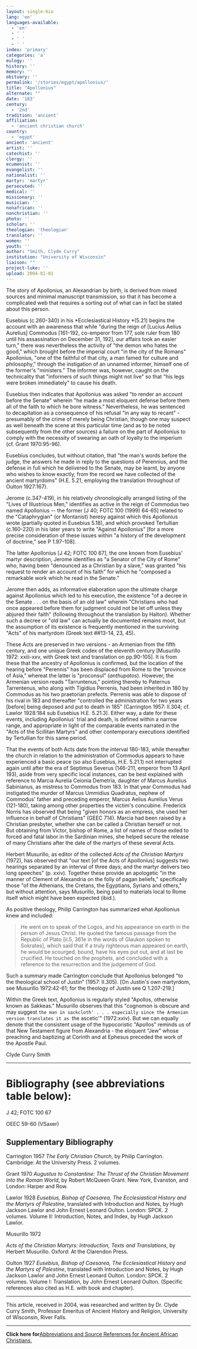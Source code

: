 ```yaml
---
layout: single-bio
lang: 'en'
languages-available:
  - 'en'
  - ' '
  - ' '
  - ' '
index: 'primary'
categories: 'a'
eulogy: ''
history: ''
memory: ''
obituary: ''
permalink: '/stories/egypt/apollonius/'
title: "Apollonius"
alternate: ""
date: '183'
century:
  - '2nd'
tradition: 'ancient'
affiliation:
  - 'ancient christian church'
country:
  - 'egypt'
ancient: 'ancient'
artist: ''
catechist: ''
clergy: ''
ecumenist: ''
evangelist: ''
nationalist: ''
martyr: 'martyr'
persecuted: ''
medical: ''
missionary: ''
musician: ''
nonafrican: ''
nonchristian: ''
photo: ''
scholar: ''
theologian: 'theologian'
translator: ''
women: ''
youth: ''
author: "Smith, Clyde Curry"
institution: "University of Wisconsin"
liaison: ""
project-luke: ''
upload: 2004-01-01
---
```




The story of Apollonius, an Alexandrian by birth, is derived from mixed sources and minimal manuscript transmission, so that it has become a complicated web that requires a sorting out of what can in fact be stated about this person.

Eusebius (c.260-340) in his *Ecclesiastical History *(5.21) begins the account with an awareness that while "during the reign of [Lucius Aelius Aurelius] Commodus [161-192, co-emperor from 177, sole ruler from 180 until his assassination on December 31, 192], our affairs took an easier turn," there was nevertheless the activity of "the demon who hates the good," which brought before the imperial court "in the city of the Romans" Apollonius, "one of the faithful of that city, a man famed for culture and philosophy," through the instigation of an unnamed informer, himself one of the former's "ministers."  The informer was, however, caught on the technicality that "informers of such things might not live" so that "his legs were broken immediately" to cause his death.

Eusebius then indicates that Apollonius was asked "to render an account before the Senate" wherein "he made a most eloquent defense before them all of the faith to which he bore witness."  Nevertheless, he was sentenced to decapitation as a consequence of his refusal "in any way to recant" - presumably of the crime of merely being Christian, though one may suspect as well beneath the scene at this particular time (and as to be noted subsequently from the other sources) a failure on the part of Apollonius to comply with the necessity of swearing an oath of loyalty to the imperium (cf. Grant 1970:95-96).

Eusebius concludes, but without citation, that "the man's words before the judge, the answers he made in reply to the questions of Perennius, and the defense in full which he delivered to the Senate, may be learnt, by anyone who wishes to know exactly, from the record we have collected of the ancient martyrdoms" (H.E. 5.21, employing the translation throughout of Oulton 1927:167).

Jerome (c.347-419), in his relatively chronologically arranged listing of the "Lives of Illustrious Men," identifies as active in the reign of Commodus two named Apollonius -- the former [J 40; FOTC 100 (1999) 64-65] related to the "Cataphrygian" (or Montanist) heresy against which this Apollonius wrote (partially quoted in Eusebius 5.18), and which provoked Tertullian (c.160-220) in his later years to write "Against Apollonius" [for a more precise consideration of these issues within "a history of the development of doctrine," see P 1.97-108].

The latter Apollonius [J 42; FOTC 100 67], the one known from Eusebius' martyr description, Jerome identifies as "a Senator of the City of Rome" who, having been "denounced as a Christian by a slave," was granted "his request to render an account of his faith" for which he "composed a remarkable work which he read in the Senate."

Jerome then adds, as informative elaboration upon the ultimate charge against Apollonius which led to his execution, the existence "of a decree in the Senate . . . on the basis of an old law" wherein "Christians who had once appeared before them for judgment could not be let off unless they abjured their faith" (following throughout the translation by Halton).  Whether such a decree or "old law" can actually be documented remains moot, but the assumption of its existence is frequently mentioned in the surviving "Acts" of his martyrdom (Greek text ##13-14, 23, 45).

These Acts are preserved in two versions - an Armenian from the fifth century, and one unique Greek codex of the eleventh century [Musurillo 1972: xxiii-xxv, with Greek text and translation on pp.90-105].  It is from these that the ancestry of Apollonius is confirmed, but the location of the hearing before "Perennis" has been displaced from Rome to the "province of Asia," whereat the latter is "proconsul" (*anthupatos*).  However, the Armenian version reads "Tarruntenus," pointing thereby to Paternus Tarrentenus, who along with Tigidius Perrenis, had been inherited in 180 by Commodus as his two praetorian prefects.  Perrenis was able to dispose of his rival in 183 and thereafter "controlled the administration for two years [before] being deposed and put to death in 185" (Carrington 1957: II.304; cf. Lawlor 1928:184 sub Eusebius H.E. 5.21.3).  Either way, a date for these events, including Apollonius' trial and death, is defined within a narrow range, and appropriate in light of the comparable events narrated in the "Acts of the Scillitan Martyrs" and other contemporary executions identified by Tertullian for this same period.

That the events of both Acts date from the interval 180-183, while thereafter the church in relation to the administration of Commodus appears to have experienced a basic peace (so also Eusebius, H.E. 5.21.1) not interrupted again until after the era of Septimus Severus (146-211, emperor from 13 April 193), aside from very specific local instances, can be best explained with reference to Marcia Aurelia Ceionia Demetria, daughter of Marcus Aurelius Sabinianus, as mistress to Commodus from 183.  In that year Commodus had instigated the murder of Marcus Ummidius Quadratus, nephew of Commodus' father and preceding emperor, Marcus Aelius Aurelius Verus (121-180), taking among other properties the victim's concubine.  Frederick Norris has observed that being "given honors as an empress, she used her influence in behalf of Christians" (GEEC 714).  Marcia had been raised by a Christian presbyter, whether she can be called a Christian herself or not.  But obtaining from Victor, bishop of Rome, a list of names of those exiled to forced and fatal labor in the Sardinian mines, she helped secure the release of many Christians after the date of the martyrs of these several Acts.

Herbert Musurillo, as editor of the collected *Acts of the Christian Martyrs* (1972), has observed that "our text [of the Acts of Apollonius] suggests two hearings separated by an interval of three days; and the martyr delivers two long speeches" (p. xxiv).  Together these provide an apologetic "in the manner of Clement of Alexandria on the folly of pagan beliefs," specifically those "of the Athenians, the Cretans, the Egyptians, Syrians and others," but without attention, says Musurillo, being paid to materials local to Rome itself which might have been expected (ibid.).

As positive theology, Philip Carrington has summarized what Apollonius knew and included:

> He went on to speak of the Logos, and his appearance on earth in the person of Jesus Christ.  He quoted the famous passage from the Republic of Plato [ii.5, 361e in the words of Glaukon spoken to Sokrates], which said that if a truly righteous man appeared on earth, he would be scourged, bound, have his eyes put out, and at last be crucified.  He touched on the prophets, and concluded with a reference to the resurrection and the judgement of God.

Such a summary made Carrington conclude that Apollonius belonged "to the theological school of Justin" (1957: II.305).  [On Justin's own martyrdom, see Musurillo 1972:42-61; for the theology of Justin see Q 1.207-219.]

Within the Greek text, Apollonius is regularly styled "Apollos, otherwise known as Sakkeas."  Musurillo observes that this "cognomon is obscure and may suggest `the man in sackcloth' . . . especially since the Armenian version translates it as `the ascetic'" (1972:xxiv).  But we can equally denote that the consistent usage of the hypocoristic "Apollos" reminds us of that New Testament figure from Alexandria - the eloquent "Jew" whose preaching and baptizing at Corinth and at Ephesus preceded the work of the Apostle Paul.

Clyde Curry Smith

---

# Bibliography (see abbreviations table below):

J 42; FOTC 100 67

OEEC 59-60 (VSaxer)

## Supplementary Bibliography

Carrington 1957
*The Early Christian Church*, by Philip Carrington.  Cambridge:  At the University Press.  2 volumes.

Grant 1970
*Augustus to Constantine:  The Thrust of the Christian Movement into the Roman World*, by Robert McQueen Grant.  New York, Evanston, and London:  Harper and Row.

Lawlor 1928
*Eusebius, Bishop of Caesarea, The Ecclesiastical History and the Martyrs of Palestine*, translated with Introduction and Notes, by Hugh Jackson Lawlor and John Ernest Leonard Oulton.  London:  SPCK.  2 volumes.  Volume II:  Introduction, Notes, and Index, by Hugh Jackson Lawlor.

Musurillo 1972

*Acts of the Christian Martyrs:  Introduction, Texts and Translations,* by Herbert Musurillo.  Oxford:  At the Clarendon Press.

Oulton 1927
*Eusebius, Bishop of Caesarea, The Ecclesiastical History and the Martyrs of Palestine*, translated with Introduction and Notes, by Hugh Jackson Lawlor and John Ernest Leonard Oulton.  London:  SPCK.  2 volumes.  Volume I:  Translation, by John Ernest Leonard Oulton.  (Specific references also cited as H.E. with book and chapter).

---

This article, received in 2004, was researched and written by Dr. Clyde Curry Smith, Professor Emeritus of Ancient History and Religion, University of Wisconsin, River Falls.

---

**Click here for**[Abbreviations and Source References for Ancient African Christians.]({{site.url}}/resources/ancient-references/)
